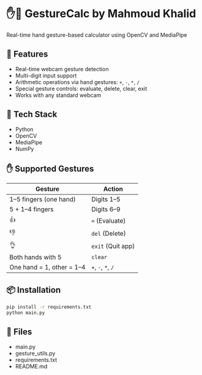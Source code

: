 # ✋🧠 GestureCalc by Mahmoud Khalid

Real-time hand gesture-based calculator using OpenCV and MediaPipe

## 🚀 Features
- Real-time webcam gesture detection
- Multi-digit input support
- Arithmetic operations via hand gestures: `+`, `-`, `*`, `/`
- Special gesture controls: evaluate, delete, clear, exit
- Works with any standard webcam

## 🧠 Tech Stack
- Python
- OpenCV
- MediaPipe
- NumPy

## ✋ Supported Gestures
| Gesture              | Action     |
|----------------------|------------|
| 1–5 fingers (one hand) | Digits 1–5 |
| 5 + 1–4 fingers      | Digits 6–9 |
| 👍                   | `=` (Evaluate) |
| 👎                   | `del` (Delete) |
| 👌                   | `exit` (Quit app) |
| Both hands with 5    | `clear`    |
| One hand = 1, other = 1–4 | `+`, `-`, `*`, `/` |

## 📦 Installation
```bash
pip install -r requirements.txt
python main.py
```

## 📁 Files
- main.py
- gesture_utils.py
- requirements.txt
- README.md
